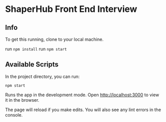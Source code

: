 # ShaperHub Front End Interview

## Info

To get this running, clone to your local machine.

run `npm install`
run `npm start`

## Available Scripts

In the project directory, you can run:

`npm start`

Runs the app in the development mode.
Open [http://localhost:3000](http://localhost:3000) to view it in the browser.

The page will reload if you make edits.
You will also see any lint errors in the console.
